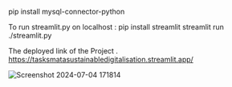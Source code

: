 
pip install mysql-connector-python

To run streamlit.py on localhost :
pip install streamlit
streamlit run ./streamlit.py

The deployed link of the Project .
https://tasksmatasustainabledigitalisation.streamlit.app/



![Screenshot 2024-07-04 171814](https://github.com/sanusinha2016/smatasustainabledigitalisartion/assets/56963359/90232e77-b44e-45fa-b9a9-10d1d11ace90)
